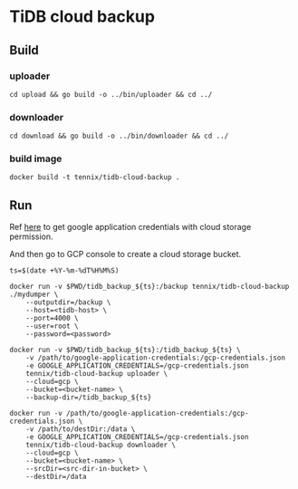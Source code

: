 # TiDB cloud backup

## Build

### uploader
```shell
cd upload && go build -o ../bin/uploader && cd ../
```

### downloader
``` shell
cd download && go build -o ../bin/downloader && cd ../
```

### build image
``` shell
docker build -t tennix/tidb-cloud-backup .
```

## Run

Ref [here](https://cloud.google.com/docs/authentication/production#obtaining_and_providing_service_account_credentials_manually) to get google application credentials with cloud storage permission.

And then go to GCP console to create a cloud storage bucket.

```shell
ts=$(date +%Y-%m-%dT%H%M%S)

docker run -v $PWD/tidb_backup_${ts}:/backup tennix/tidb-cloud-backup ./mydumper \
    --outputdir=/backup \
    --host=<tidb-host> \
    --port=4000 \
    --user=root \
    --password=<password>

docker run -v $PWD/tidb_backup_${ts}:/tidb_backup_${ts} \
    -v /path/to/google-application-credentials:/gcp-credentials.json
    -e GOOGLE_APPLICATION_CREDENTIALS=/gcp-credentials.json
    tennix/tidb-cloud-backup uploader \
    --cloud=gcp \
    --bucket=<bucket-name> \
    --backup-dir=/tidb_backup_${ts}

docker run -v /path/to/google-application-credentials:/gcp-credentials.json \
    -v /path/to/destDir:/data \
    -e GOOGLE_APPLICATION_CREDENTIALS=/gcp-credentials.json
    tennix/tidb-cloud-backup downloader \
    --cloud=gcp \
    --bucket=<bucket-name> \
    --srcDir=<src-dir-in-bucket> \
    --destDir=/data
```
